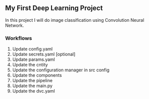 ## My First Deep Learning Project

In this project I will do image classification using Convolution Neural Network.

### Workflows

1. Update config.yaml
2. Update secrets.yaml [optional]
3. Update params.yaml
4. Update the cntity
5. Update the configuration manager in src config
6. Update the components
7. Update the pipeline
8. Update the main.py
9. Update the dvc.yaml